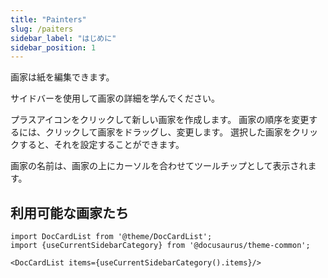 ```yaml
---
title: "Painters"
slug: /paiters
sidebar_label: "はじめに"
sidebar_position: 1
---
```



画家は紙を編集できます。

サイドバーを使用して画家の詳細を学んでください。

プラスアイコンをクリックして新しい画家を作成します。 画家の順序を変更するには、クリックして画家をドラッグし、変更します。 選択した画家をクリックすると、それを設定することができます。

画家の名前は、画家の上にカーソルを合わせてツールチップとして表示されます。

## 利用可能な画家たち

```mdx-code-block
import DocCardList from '@theme/DocCardList';
import {useCurrentSidebarCategory} from '@docusaurus/theme-common';

<DocCardList items={useCurrentSidebarCategory().items}/>
```
